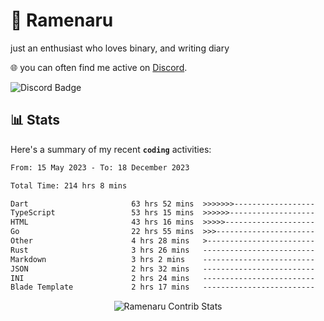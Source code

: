 # 🍜 Ramenaru
just an enthusiast who loves binary, and writing diary

🌐 you can often find me active on [Discord](https://discordapp.com/users/503291004200157185).

![Discord Badge](https://dcbadge.vercel.app/api/shield/503291004200157185)

## 📊 Stats

Here's a summary of my recent **`coding`** activities:

<!--START_SECTION:waka-->

```txt
From: 15 May 2023 - To: 18 December 2023

Total Time: 214 hrs 8 mins

Dart                       63 hrs 52 mins  >>>>>>>------------------   29.83 %
TypeScript                 53 hrs 15 mins  >>>>>>-------------------   24.87 %
HTML                       43 hrs 16 mins  >>>>>--------------------   20.21 %
Go                         22 hrs 55 mins  >>>----------------------   10.70 %
Other                      4 hrs 28 mins   >------------------------   02.09 %
Rust                       3 hrs 26 mins   -------------------------   01.61 %
Markdown                   3 hrs 2 mins    -------------------------   01.42 %
JSON                       2 hrs 32 mins   -------------------------   01.19 %
INI                        2 hrs 24 mins   -------------------------   01.13 %
Blade Template             2 hrs 17 mins   -------------------------   01.07 %
```

<!--END_SECTION:waka-->

<div style="text-align: center;">
   <img align="center" src="https://github-readme-streak-stats.herokuapp.com/?user=Ramenaru&theme=dark&card_width=520" alt="Ramenaru Contrib Stats" />
</div>



